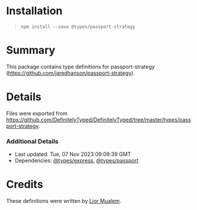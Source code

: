 # Installation
> `npm install --save @types/passport-strategy`

# Summary
This package contains type definitions for passport-strategy (https://github.com/jaredhanson/passport-strategy).

# Details
Files were exported from https://github.com/DefinitelyTyped/DefinitelyTyped/tree/master/types/passport-strategy.

### Additional Details
 * Last updated: Tue, 07 Nov 2023 09:09:39 GMT
 * Dependencies: [@types/express](https://npmjs.com/package/@types/express), [@types/passport](https://npmjs.com/package/@types/passport)

# Credits
These definitions were written by [Lior Mualem](https://github.com/liorm).
